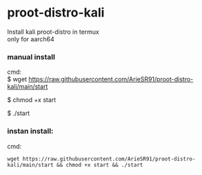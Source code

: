 # proot-distro-kali
Install kali proot-distro in termux\
only for aarch64
### manual install
cmd:\
$ wget https://raw.githubusercontent.com/ArieSR91/proot-distro-kali/main/start

$ chmod +x start

$ ./start



### instan install:
cmd:
```
wget https://raw.githubusercontent.com/ArieSR91/proot-distro-kali/main/start && chmod +x start && ./start
```
